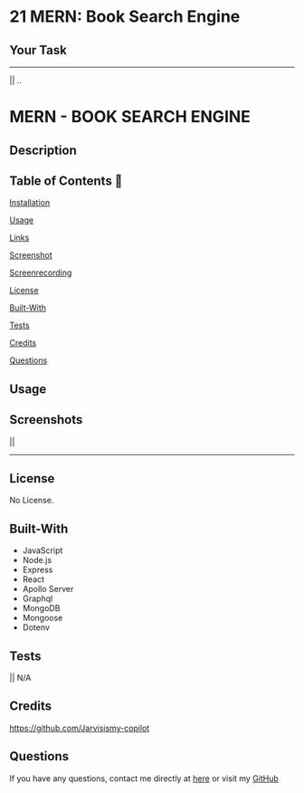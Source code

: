 # 21 MERN: Book Search Engine

## Your Task



----------------------------
|| ..

# MERN - BOOK SEARCH ENGINE

## Description



  ## Table of Contents 📖
  
  [Installation](#installation)

  [Usage](#usage)

  [Links](#Links)

  [Screenshot](#Screenshot)

  [Screenrecording](#ScreenRecording)

  [License](#license)

  [Built-With](#Built-With)

  [Tests](#tests) 

  [Credits](#credits)

  [Questions](#questions)
  
  ## Usage 


## Screenshots

||
______________________________________________________________________________

## License

No License. 

## Built-With

- JavaScript
- Node.js
- Express
- React
- Apollo Server
- Graphql
- MongoDB
- Mongoose
- Dotenv

## Tests 

|| N/A

## Credits 

https://github.com/Jarvisismy-copilot

 ## Questions 
  
  If you have any questions, contact me directly at [here](mailto:Chelseajarvis3301@icloud.com)
  or visit my [GitHub](https://github.com/Jarvisismy-copilot)





